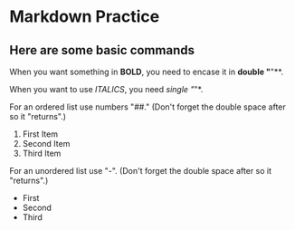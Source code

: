# Markdown Practice #

## Here are some basic commands ##

When you want something in **BOLD**, you need to encase it in **double "**"**.

When you want to use *ITALICS*, you need *single "*"*.

For an ordered list use numbers "##."
(Don't forget the double space after so it "returns".)
1. First Item
2. Second Item
2. Third Item

For an unordered list use "-".
(Don't forget the double space after so it "returns".)
- First
- Second
- Third

